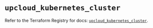 # `upcloud_kubernetes_cluster`

Refer to the Terraform Registry for docs: [`upcloud_kubernetes_cluster`](https://registry.terraform.io/providers/upcloudltd/upcloud/5.23.4/docs/resources/kubernetes_cluster).
